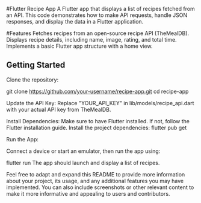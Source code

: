 #Flutter Recipe App
A Flutter app that displays a list of recipes fetched from an API. This code demonstrates how to make API requests, handle JSON responses, and display the data in a Flutter application.

#Features
Fetches recipes from an open-source recipe API (TheMealDB).
Displays recipe details, including name, image, rating, and total time.
Implements a basic Flutter app structure with a home view.

## Getting Started

Clone the repository:

git clone https://github.com/your-username/recipe-app.git
cd recipe-app

Update the API Key:
Replace "YOUR_API_KEY" in lib/models/recipe_api.dart with your actual API key from TheMealDB.

Install Dependencies:
Make sure to have Flutter installed. If not, follow the Flutter installation guide.
Install the project dependencies:
flutter pub get

Run the App:

Connect a device or start an emulator, then run the app using:

flutter run
The app should launch and display a list of recipes.

Feel free to adapt and expand this README to provide more information about your project, its usage, and any additional features you may have implemented. You can also include screenshots or other relevant content to make it more informative and appealing to users and contributors.
